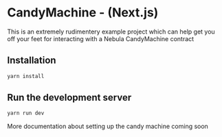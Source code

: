 # CandyMachine - (Next.js)

This is an extremely rudimentery example project which can help get you off your feet for interacting with a Nebula CandyMachine contract

## Installation

```bash
yarn install
```

## Run the development server

```bash
yarn run dev
```

More documentation about setting up the candy machine coming soon